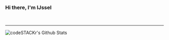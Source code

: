 <h3> Hi there, I'm IJssel</h1>


<!---
<br />

### About Me:
-->

<br />



---

<img align="left" alt="codeSTACKr's Github Stats" src="https://github-readme-stats.vercel.app/api?username=IJIJI&count_private=true&show_icons=true" />



[website]: https://ijiji.github.io/
[youtube]: https://www.youtube.com/channel/UCXkJOS9vqeIv19-V-Ak5HVQ
